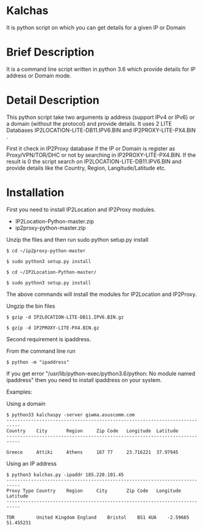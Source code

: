 # Kalchas
It is python script on which you can get details for a given IP or Domain

# Brief Description
It is a command line script written in python 3.6 which provide details for IP address or Domain mode.


# Detail Description
This python script take two arguments ip address (support IPv4 or IPv6) or a domain (without the protocol) and provide details.
It uses 2 LITE Databases IP2LOCATION-LITE-DB11.IPV6.BIN and IP2PROXY-LITE-PX4.BIN .

First it check in IP2Proxy database if the IP or Domain is register as Proxy/VPN/TOR/DHC or not by searching in IP2PROXY-LITE-PX4.BIN.
If the result is 0 the script search on IP2LOCATION-LITE-DB11.IPV6.BIN and provide details like the Country, Region, Langitude/Latitude etc.

# Installation

First you need to install IP2Location and IP2Proxy modules.
- IP2Location-Python-master.zip
- ip2proxy-python-master.zip

Unzip the files and then run sudo python setup.py install 
```
$ cd ~/ip2proxy-python-master
```
```
$ sudo python3 setup.py install
```
```
$ cd ~/IP2Location-Python-master/
```
```
$ sudo python3 setup.py install
```

The above commands will install the modules for IP2Location and IP2Proxy.

Ungzip the bin files
```
$ gzip -d IP2LOCATION-LITE-DB11.IPV6.BIN.gz
```
```
$ gzip -d IP2PROXY-LITE-PX4.BIN.gz
```
Second requirement is ipaddress.

From the command line run 
```
$ python -m "ipaddress"
```
If you get error "/usr/lib/python-exec/python3.6/python: No module named  ipaddress" then you need to install ipaddress 
on your system.



Examples:

Using a domain
```
$ python33 kalchaspy -server giwma.asuscomm.com
---------------------------------------------------------------------------
Country    City       Region     Zip Code   Longitude  Latitude  
---------------------------------------------------------------------------

Greece     Attiki     Athens     167 77     23.716221  37.97945  
```
Using an IP address
```
$ python3 kalchas.py -ipaddr 185.220.101.45
---------------------------------------------------------------------------
Proxy Type Country    Region     City       Zip Code   Longitude  Latitude  
---------------------------------------------------------------------------

TOR        United Kingdom England    Bristol    BS1 4UA    -2.59665   51.455231 
```
